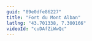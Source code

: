 ```yaml
---
guid: "89e0dfe86227"
title: "Fort du Mont Alban"
latlng: "43.701338, 7.300166"
videoId: "cuDAfZiWwQc" 
---
```

